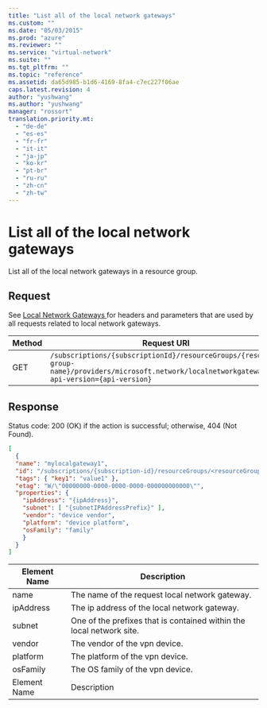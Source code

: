 ```yaml
---
title: "List all of the local network gateways"
ms.custom: ""
ms.date: "05/03/2015"
ms.prod: "azure"
ms.reviewer: ""
ms.service: "virtual-network"
ms.suite: ""
ms.tgt_pltfrm: ""
ms.topic: "reference"
ms.assetid: da65d985-b1d6-4169-8fa4-c7ec227f06ae
caps.latest.revision: 4
author: "yushwang"
ms.author: "yushwang"
manager: "rossort"
translation.priority.mt: 
  - "de-de"
  - "es-es"
  - "fr-fr"
  - "it-it"
  - "ja-jp"
  - "ko-kr"
  - "pt-br"
  - "ru-ru"
  - "zh-cn"
  - "zh-tw"
---
```

# List all of the local network gateways
List all of the local network gateways in a resource group.  
  
## Request  
 See [Local Network Gateways ](local-network-gateways.md) for headers and parameters that are used by all requests related to local network gateways.  
  
|Method|Request URI|  
|------------|-----------------|  
|GET|`/subscriptions/{subscriptionId}/resourceGroups/{resource-group-name}/providers/microsoft.network/localnetworkgateways?api-version={api-version}`|  
  
## Response  
 Status code: 200 (OK) if the action is successful; otherwise, 404 (Not Found).  
  
```json  
[  
  {  
  "name": "mylocalgateway1",  
  "id": "/subscriptions/{subscription-id}/resourceGroups/<resourceGroupName>/providers/microsoft.network/localNetworkGateways/mylocalgateway1",  
  "tags": { "key1": "value1" },  
  "etag": "W/\"00000000-0000-0000-0000-000000000000\"",  
  "properties": {  
    "ipAddress": "{ipAddress}",  
    "subnet": [ "{subnetIPAddressPrefix}" ],  
    "vendor": "device vendor",  
    "platform": "device platform",  
    "osFamily": "family"  
    }  
  }  
]  
```  
  
|Element Name|Description|  
|------------------|-----------------|  
|name|The name of the request local network gateway.|  
|ipAddress|The ip address of the local network gateway.|  
|subnet|One of the prefixes that is contained within the local network site.|  
|vendor|The vendor of the vpn device.|  
|platform|The platform of the vpn device.|  
|osFamily|The OS family of the vpn device.|  
|Element Name|Description|
